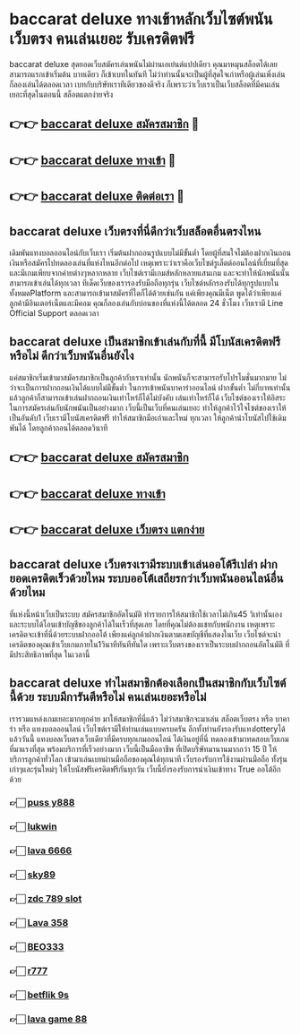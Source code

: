 # baccarat deluxe ทางเข้าหลักเว็บไซต์พนันเว็บตรง คนเล่นเยอะ รับเครดิตฟรี

baccarat deluxe สุดยอดเว็บสมัครเล่นพนันไม่ผ่านเอเย่นต์แปปเดียว คุณมาหมุนสล็อตได้เลยสามารถแรกเข้าเริ่มต้น บาทเดียว ก็เข้าเบทในทันที ไม่ว่าท่านนั้นจะเป็นผู้ที่สุดใจเก่าหรือผู้เล่นเพิ่งเล่น ก็ลองเล่นได้ตลอดเวลา เบทกับบริษัทเราทีเดียวของดีจริง ก็เพราะว่าเว็บเราเป็นเว็บสล็อตที่มีคนเล่นเยอะที่สุดในตอนนี้ สล็อตแตกง่ายจริง

## 👉👉 [baccarat deluxe สมัครสมาชิก](https://bit.ly/3Ckzg5n) 🎰
## 👉👉 [baccarat deluxe ทางเข้า](https://bit.ly/3Ckzg5n) 🎰
## 👉👉 [baccarat deluxe ติดต่อเรา](https://bit.ly/3Ckzg5n) 🎰

## baccarat deluxe เว็บตรงที่นี่ดีกว่าเว็บสล็อตอื่นตรงไหน
เดิมพันแทงบอลออนไลน์กับเว็บเรา เริ่มต้นฝากถอนรูปแบบไม่มีขั้นต่ำ โดยผู้ที่สนใจไม่ต้องฝากเงินถอนเงินหรือสมัครไปทดลองเล่นที่แห่งไหนอีกต่อไป เหตุเพราะว่าเราคือเว็บไซต์รูเล็ตต์ออนไลน์ที่เยี่ยมที่สุด และมีเกมเพียบจากค่ายต่างๆหลากหลาย เว็บไซต์เรามีเกมส์หลักหลายแสนเกม และจะทำให้นักพนันนั้นสามารถเข้าเล่นได้ทุกเวลา ทีเด็ดเว็บของเรารองรับมือถือทุกรุ่น เว็บไซต์หลักรองรับได้ทุกรูปแบบในทั้งหมดPlatform และสามารถเข้ามาสมัครที่ใดก็ได้ด้วยเช่นกัน แค่เพียงคุณมีเน็ต พูดได้ว่าเพียงแค่ลูกค้ามีอินเตอร์เน็ตและมีคอม คุณก็ลองเล่นกับบ่อนของที่แห่งนี้ได้ตลอด 24 ชั่วโมง เว็บเรามี Line Official Support ตลอดเวลา

## baccarat deluxe เป็นสมาชิกเข้าเล่นกับที่นี้ มีโบนัสเครดิตฟรีหรือไม่ ดีกว่าเว็บพนันอื่นยังไง
แค่สมาชิกเริ่มเข้ามาสมัครสมาชิกเป็นลูกค้ากับเราเท่านั้น นักพนันก็จะสามารถรับโปรโมชั่นมากมาย ไม่ว่าจะเป็นการฝากถอนเงินได้แบบไม่มีขั้นต่ำ ในการเข้าพนันบาคาร่าออนไลน์ ฝากขั้นต่ำ ไม่กี่บาทเท่านั้น แล้วลูกค้าก็สามารถเข้าเล่นฝากถอนเงินเท่าไหร่ก็ได้ไม่บังคับ เล่นเท่าไหร่ก็ได้ เว็บไซต์ของเราให้อิสระในการสมัครเล่นกับนักพนันเป็นอย่างมาก เว็บนี้เป็นเว็บที่คนเล่นเยอะ ทำให้ลูกค้าไว้ใจไซต์ของเราให้เป็นอันดับ1 เว็บเรามีโบนัสเครดิตฟรี ทำให้สมาชิกมือเก่าและใหม่ ทุกเวลา ให้ลูกค้านำโบนัสไปใช้เดิมพันได้ โดยลูกค้าถอนได้ตลอดวินาที

## 👉👉 [baccarat deluxe สมัครสมาชิก](https://bit.ly/3Ckzg5n)
## 👉👉 [baccarat deluxe ทางเข้า](https://bit.ly/3Ckzg5n)
## 👉👉 [baccarat deluxe เว็บตรง แตกง่าย](https://bit.ly/3Ckzg5n)

## baccarat deluxe เว็บตรงเรามีระบบเข้าเล่นออโต้รึเปล่า ฝากยอดเครดิตเร็วด้วยไหม ระบบออโต้เสถียรกว่าเว็บพนันออนไลน์อื่นด้วยไหม
ที่แห่งนี้หน้าเว็บเป็นระบบ สมัครสมาชิกอัตโนมัติ ทำรายการให้สมาชิกใช้เวลาไม่เกิน45 วิเท่านั้นเอง และระบบได้โอนเข้าบัญชีของลูกค้าได้ในเร็วที่สุดเลย โดยที่คุณไม่ต้องแชทกับพนักงาน เหตุเพราะเครดิตจะเข้าที่นี่ด้วยระบบฝากออโต้ เพียงแค่ลูกค้าฝากเงินตามเลขบัญชีที่แสดงในเว็บ เว็บไซต์จะนำเครดิตของคุณเข้าเว็บเกมภายใน1วินาทีทันทีทันใด เพราะเว็บตรงของเราเป็นระบบฝากถอนอัตโนมัติ ที่มีประสิทธิภาพที่สุด ในเวลานี้

## baccarat deluxe ทำไมสมาชิกต้องเลือกเป็นสมาชิกกับเว็บไซต์นี้ด้วย ระบบมีการันตีหรือไม่ คนเล่นเยอะหรือไม่
เรารวมแหล่งเกมเยอะมากทุกค่าย มาให้สมาชิกที่นี่แล้ว ไม่ว่าสมาชิกจะมาเล่น สล็อตเว็บตรง หรือ บาคาร่า หรือ แทงบอลออนไลน์ เว็บไซต์เรามีให้ท่านเล่นแบบครบครัน อีกทั้งท่านยังรองรับแทงlotteryได้แล้ววันนี้ แทงบอลเว็บตรงเว็บเดียวที่มีครบทุกเกมออนไลน์ ได้เงินอยู่ที่นี่ ทดลองเข้ามาทดสอบเว็บเกมที่มาแรงที่สุด พร้อมบริการที่เร็วอย่างมาก เว็บนี้เป็นมืออาชีพ ที่เปิดบริษัทมานานมากกว่า 15 ปี ให้บริการลูกค้าทั่วโลก เข้ามาเล่นเบทผ่านมือถือของคุณได้ทุกนาที เว็บรองรับการใช้งานผ่านมือถือ ทั้งรุ่นเก่าๆและรุ่นใหม่ๆ ให้โบนัสฟรีเครดิตฟรีกันทุกวัน เว็บนี้ยังรองรับการนำเงินเข้าทาง True ออโต้อีกด้วย

### 👉🏻 [puss y888](https://atom.io/packages/pussy888)
### 👉🏻 [lukwin](https://atom.io/packages/lukwin)
### 👉🏻 [lava 6666](https://atom.io/packages/lava6666)
### 👉🏻 [sky89](https://atom.io/packages/sky89)
### 👉🏻 [zdc 789 slot](https://atom.io/themes/zdc789slot)
### 👉🏻 [Lava 358](https://atom.io/packages/Lava358)
### 👉🏻 [BEO333](https://atom.io/packages/BEO333)
### 👉🏻 [r777](https://atom.io/packages/r777)
### 👉🏻 [betflik 9s](https://atom.io/packages/betflik9s)
### 👉🏻 [lava game 88](https://atom.io/packages/lavagame88)
